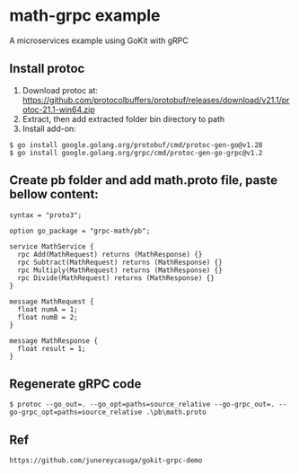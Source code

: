 # math-grpc example
A microservices example using GoKit with gRPC

## Install protoc
1. Download protoc at: https://github.com/protocolbuffers/protobuf/releases/download/v21.1/protoc-21.1-win64.zip
2. Extract, then add extracted folder bin directory to path
3. Install add-on:
```
$ go install google.golang.org/protobuf/cmd/protoc-gen-go@v1.28
$ go install google.golang.org/grpc/cmd/protoc-gen-go-grpc@v1.2
```

## Create pb folder and add math.proto file, paste bellow content:
```
syntax = "proto3";

option go_package = "grpc-math/pb";

service MathService {
  rpc Add(MathRequest) returns (MathResponse) {}
  rpc Subtract(MathRequest) returns (MathResponse) {}
  rpc Multiply(MathRequest) returns (MathResponse) {}
  rpc Divide(MathRequest) returns (MathResponse) {}
}

message MathRequest {
  float numA = 1;
  float numB = 2;
}

message MathResponse {
  float result = 1;
}
```

## Regenerate gRPC code
```
$ protoc --go_out=. --go_opt=paths=source_relative --go-grpc_out=. --go-grpc_opt=paths=source_relative .\pb\math.proto
```

## Ref
```
https://github.com/junereycasuga/gokit-grpc-demo
```